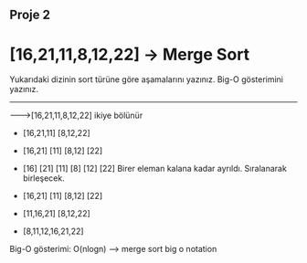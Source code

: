 ## Proje 2

# [16,21,11,8,12,22] -> Merge Sort

Yukarıdaki dizinin sort türüne göre aşamalarını yazınız.
Big-O gösterimini yazınız.

-------------------------------------------------------------------------

--->[16,21,11,8,12,22] ikiye bölünür

* [16,21,11]      [8,12,22]

* [16,21] [11]    [8,12] [22]

* [16] [21] [11]  [8] [12] [22] Birer eleman kalana kadar ayrıldı. Sıralanarak birleşecek.

* [16,21] [11]    [8,12] [22]

* [11,16,21]      [8,12,22]

* [8,11,12,16,21,22]

Big-O gösterimi: O(nlogn) --> merge sort big o notation
